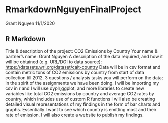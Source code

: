 RmarkdownNguyenFinalProject
================
Grant Nguyen
11/1/2020

## R Markdown

Title & description of the project: CO2 Emissions by Country Your name &
partner’s name: Grant Nguyen A description of the data required, and how
it will be obtained (e.g. URL/DOI to data source):
<https://datasets.wri.org/dataset/cait-country> Data will be in csv
format and contain metric tons of CO2 emissions by country from start of
data collection till 2012. 3 questions / analysis tasks you will perform
on the data; in the spirit of the assignments we have been doing. I will
be importing my csv in r and I will use dyplr,ggplot, and more libraries
to create new variables like total CO2 emissions by country and average
CO2 rates by country, which includes use of custom R functions I will
also be creating detailed visual representations of my findings in the
form of bar charts and graphs. Essentially I want to see which country
is emitting most and their rate of emission. I will also create a
website to publish my findings.

